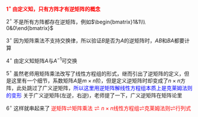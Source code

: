 **<font color=red>$1^\circ$ 由定义知，只有方阵才有逆矩阵的概念</font>**

$2^\circ$ 不是所有方阵都存在逆矩阵，例如$\begin{bmatrix}1&1\\\ 0&0\end{bmatrix}$

$3^\circ$ 因为矩阵乘法不支持交换律，所以验证$B$是否为$A$的逆矩阵时，$AB$和$BA$都要计算

$4^\circ$ 由定义知矩阵$A$与$A^{-1}$可交换

$5^\circ$ 虽然老师用矩阵乘法改写了线性方程组的形式，继而引出了逆矩阵的定义，但是这里有一个细节，系数矩阵$A$是$m\times n$阶，但是定义逆矩阵时却变成了$n\times n$方阵，此处跳过了广义逆矩阵，<font color=blue>所以这里用逆矩阵解线性方程组本质上是克莱姆法则的变形</font>
关于广义逆矩阵(左逆，右逆)，老师提了一下，广义逆矩阵在矩阵论里

$6^\circ$ 这样就串起来了
<font color=red>逆矩阵$\rightleftharpoons$矩阵乘法$\rightleftharpoons n\times n$线性方程组$\rightleftharpoons$克莱姆法则$\rightleftharpoons$行列式</font>